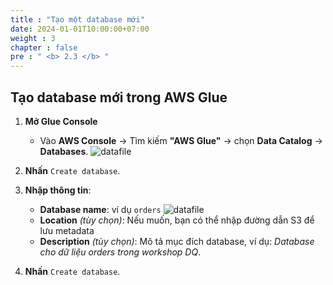 ```yaml
---
title : "Tạo một database mới"
date: 2024-01-01T10:00:00+07:00 
weight : 3
chapter : false
pre : " <b> 2.3 </b> "
---
```


## Tạo database mới trong AWS Glue


1. **Mở Glue Console**
   - Vào **AWS Console** → Tìm kiếm **"AWS Glue"** → chọn **Data Catalog** → **Databases**.
![datafile](/images/03/004.png?featherlight=false&width=90pc)
2. **Nhấn** `Create database`.

3. **Nhập thông tin**:
   - **Database name**: ví dụ `orders`
   ![datafile](/images/03/005.png?featherlight=false&width=90pc)
   - **Location** *(tùy chọn)*: Nếu muốn, bạn có thể nhập đường dẫn S3 để lưu metadata
   - **Description** *(tùy chọn)*: Mô tả mục đích database, ví dụ: *Database cho dữ liệu orders trong workshop DQ*.

4. **Nhấn** `Create database`.
